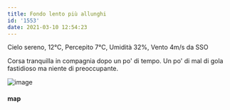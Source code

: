 ```yaml
---
title: Fondo lento più allunghi
id: '1553'
date: 2021-03-10 12:54:23
---
```


Cielo sereno, 12°C, Percepito 7°C, Umidità 32%, Vento 4m/s da SSO

Corsa tranquilla in compagnia dopo un po' di tempo. Un po' di mal di gola fastidioso ma niente di preoccupante.

![image](/images/2021/08/20210310-activity-map.png)

#### map